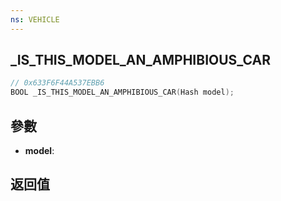 ```yaml
---
ns: VEHICLE
---
```

## _IS_THIS_MODEL_AN_AMPHIBIOUS_CAR

```c
// 0x633F6F44A537EBB6
BOOL _IS_THIS_MODEL_AN_AMPHIBIOUS_CAR(Hash model);
```


## 參數
* **model**: 

## 返回值

